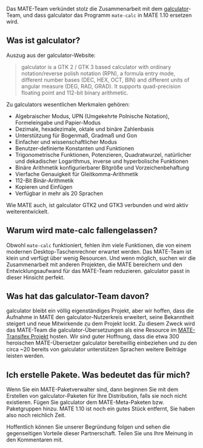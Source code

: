 <!-- 
.. link: http://galculator.mnim.org/
.. description: galculator ersetzt mate-calc in MATE 1.10
.. tags: News
.. date: 2014/03/17 07:38:45
.. title: galculator kommt zu MATE 1.10
.. slug: 2014-03-17-galculator-is-coming-to-mate
.. author: Martin Wimpress
-->

Das MATE-Team verkündet stolz die Zusammenarbeit mit dem 
[galculator](http://galculator.mnim.org/)-Team, und dass galculator
das Programm `mate-calc` in MATE 1.10 ersetzen wird.

## Was ist galculator?

Auszug aus der galculator-Website:

> galculator is a GTK 2 / GTK 3 based calculator with ordinary
notation/reverse polish notation (RPN), a formula entry mode,
different number bases (DEC, HEX, OCT, BIN) and different units of
angular measure (DEG, RAD, GRAD). It supports quad-precision
floating point and 112-bit binary arithmetic.

Zu galculators wesentlichen Merkmalen gehören:

  * Algebraischer Modus, UPN (Umgekehrte Polnische Notation), Formeleingabe und Papier-Modus
  * Dezimale, hexadezimale, oktale und binäre Zahlenbasis
  * Unterstützung für Bogenmaß, Gradmaß und Gon
  * Einfacher und wissenschaftlicher Modus
  * Benutzer-definierte Konstanten und Funktionen
  * Trigonometrische Funktionen, Potenzieren, Quadratwurzel, natürlicher und dekadischer Logarithmus, inverse und hyperbolische Funktionen
  * Binäre Arithmetik konfigurierbarer Bitgröße und Vorzeichenbehaftung
  * Vierfache Genauigkeit für Gleitkomma-Arithmetik
  * 112-Bit Binär-Arithmetik
  * Kopieren und Einfügen
  * Verfügbar in mehr als 20 Sprachen

Wie MATE auch, ist galculator GTK2 und GTK3 verbunden und wird aktiv
weiterentwickelt.

## Warum wird mate-calc fallengelassen?

Obwohl `mate-calc` funktioniert, fehlen ihm viele Funktionen, die von
einem modernen Desktop-Taschenrechner erwartet werden. Das MATE-Team ist klein
und verfügt über wenig Resourcen. Und wenn möglich, suchen wir die Zusammenarbeit
mit anderen Projekten, die MATE bereichern und den Entwicklungsaufwand 
für das MATE-Team reduzieren. galculator passt in dieser Hinsicht perfekt.

## Was hat das galculator-Team davon?

galculator bleibt ein völlig eigenständiges Projekt, aber wir hoffen,
dass die Aufnahme in MATE den galculator-Nutzerkreis erweitert, seine Bekanntheit
steigert und neue Mitwirkende zu dem Projekt lockt.
Zu diesem Zweck wird das MATE-Team die galculator-Übersetzungen als eine Resource im
[MATE-Transifex Projekt](https://www.transifex.com/organization/mate/dashboard/MATE) hosten.
Wir sind guter Hoffnung, dass die etwa 300 heroischen MATE-Übersetzer galculator bereitwillig einbeziehen
und zu den circa ~20 bereits von galculator unterstützen Sprachen weitere Beiträge leisten werden.

## Ich erstelle Pakete. Was bedeutet das für mich?

Wenn Sie ein MATE-Paketverwalter sind, dann beginnen Sie mit dem Erstellen
von galculator-Paketen für Ihre Distribution, falls sie noch
nicht existieren. Fügen Sie galculator dem MATE-Meta-Paketen bzw. Paketgruppen
hinzu. MATE 1.10 ist noch ein gutes Stück entfernt, Sie haben also noch reichlich Zeit.

Hoffentlich können Sie unserer Begründung folgen und sehen die gegenseitigen
Vorteile dieser Partnerschaft. Teilen Sie uns Ihre Meinung in den Kommentaren mit.
